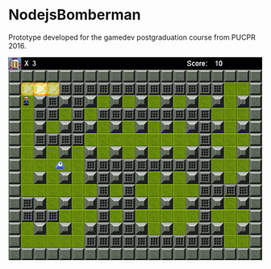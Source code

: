 ﻿# NodejsBomberman
Prototype developed for the gamedev postgraduation course from PUCPR 2016.

![Screenshot](nodejs-bomberman.png)


